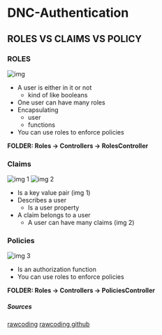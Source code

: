 # DNC-Authentication


## ROLES VS CLAIMS VS POLICY

### ROLES
![img](https://imagizer.imageshack.com/img924/1177/Mo6RmT.png)
- A user is either in it or not
  - kind of like booleans
- One user can have many roles
- Encapsulating
  - user
  - functions
- You can use roles to enforce policies

**FOLDER: Roles -> Controllers -> RolesController**
### Claims

![img 1](https://imagizer.imageshack.com/img924/7936/e2w9FQ.png)
![img 2](https://imagizer.imageshack.com/img923/5056/qMntBB.png)
- Is a key value pair (img 1)
- Describes a user
	- Is a user property
- A claim belongs to a user
  - A user can have many claims (img 2)

### Policies
![img 3](https://imagizer.imageshack.com/img922/2243/3beoNB.png)
- Is an authorization function
- You can use roles to enforce policies

**FOLDER: Roles -> Controllers -> PoliciesController**


##### Sources
[rawcoding](https://www.youtube.com/watch?v=cbtK3U2aOlg)
[rawcoding github](https://www.youtube.com/redirect?q=https%3A%2F%2Fgithub.com%2FT0shik%2Faspnetcore3-authentication&redir_token=rkrQ8qoh4X3vRg3rm_v0fh4UYQ58MTU4NzM5NjY0MEAxNTg3MzEwMjQw&event=video_description&v=IjbtWPXVJGw)
